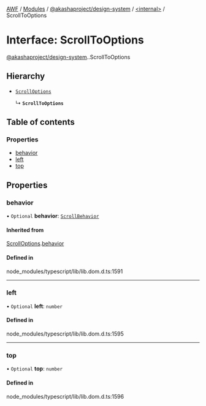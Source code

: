[AWF](../README.md) / [Modules](../modules.md) / [@akashaproject/design-system](../modules/akashaproject_design_system.md) / [<internal\>](../modules/akashaproject_design_system._internal_.md) / ScrollToOptions

# Interface: ScrollToOptions

[@akashaproject/design-system](../modules/akashaproject_design_system.md).[<internal>](../modules/akashaproject_design_system._internal_.md).ScrollToOptions

## Hierarchy

- [`ScrollOptions`](akashaproject_design_system._internal_.ScrollOptions.md)

  ↳ **`ScrollToOptions`**

## Table of contents

### Properties

- [behavior](akashaproject_design_system._internal_.ScrollToOptions.md#behavior)
- [left](akashaproject_design_system._internal_.ScrollToOptions.md#left)
- [top](akashaproject_design_system._internal_.ScrollToOptions.md#top)

## Properties

### behavior

• `Optional` **behavior**: [`ScrollBehavior`](../modules/akashaproject_design_system._internal_.md#scrollbehavior)

#### Inherited from

[ScrollOptions](akashaproject_design_system._internal_.ScrollOptions.md).[behavior](akashaproject_design_system._internal_.ScrollOptions.md#behavior)

#### Defined in

node_modules/typescript/lib/lib.dom.d.ts:1591

___

### left

• `Optional` **left**: `number`

#### Defined in

node_modules/typescript/lib/lib.dom.d.ts:1595

___

### top

• `Optional` **top**: `number`

#### Defined in

node_modules/typescript/lib/lib.dom.d.ts:1596
